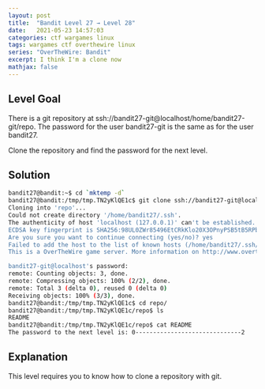 ```yaml
---
layout: post
title:  "Bandit Level 27 → Level 28"
date:   2021-05-23 14:57:03
categories: ctf wargames linux
tags: wargames ctf overthewire linux
series: "OverTheWire: Bandit"
excerpt: I think I'm a clone now
mathjax: false
---
```


## Level Goal
There is a git repository at ssh://bandit27-git@localhost/home/bandit27-git/repo. The password for the user bandit27-git is the same as for the user bandit27.

Clone the repository and find the password for the next level.


## Solution
```bash
bandit27@bandit:~$ cd `mktemp -d`
bandit27@bandit:/tmp/tmp.TN2yKlQE1c$ git clone ssh://bandit27-git@localhost/home/bandit27-git/repo
Cloning into 'repo'...
Could not create directory '/home/bandit27/.ssh'.
The authenticity of host 'localhost (127.0.0.1)' can't be established.
ECDSA key fingerprint is SHA256:98UL0ZWr85496EtCRkKlo20X3OPnyPSB5tB5RPbhczc.
Are you sure you want to continue connecting (yes/no)? yes
Failed to add the host to the list of known hosts (/home/bandit27/.ssh/known_hosts).
This is a OverTheWire game server. More information on http://www.overthewire.org/wargames

bandit27-git@localhost's password: 
remote: Counting objects: 3, done.
remote: Compressing objects: 100% (2/2), done.
remote: Total 3 (delta 0), reused 0 (delta 0)
Receiving objects: 100% (3/3), done.
bandit27@bandit:/tmp/tmp.TN2yKlQE1c$ cd repo/
bandit27@bandit:/tmp/tmp.TN2yKlQE1c/repo$ ls
README
bandit27@bandit:/tmp/tmp.TN2yKlQE1c/repo$ cat README 
The password to the next level is: 0------------------------------2
```

## Explanation
This level requires you to know how to clone a repository with git.